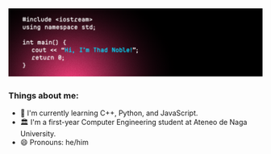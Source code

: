 ![Hi, I'm Thad Noble!](assets/banner.png)
---
### Things about me:
- 🌱 I'm currently learning C++, Python, and JavaScript.
- 🏛️ I'm a first-year Computer Engineering student at Ateneo de Naga University.
- 😄 Pronouns: he/him

